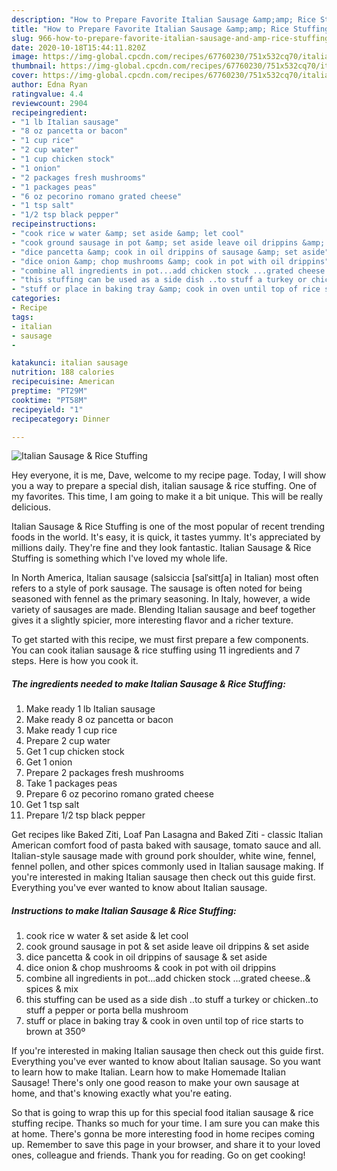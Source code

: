 ```yaml
---
description: "How to Prepare Favorite Italian Sausage &amp;amp; Rice Stuffing"
title: "How to Prepare Favorite Italian Sausage &amp;amp; Rice Stuffing"
slug: 966-how-to-prepare-favorite-italian-sausage-and-amp-rice-stuffing
date: 2020-10-18T15:44:11.820Z
image: https://img-global.cpcdn.com/recipes/67760230/751x532cq70/italian-sausage-rice-stuffing-recipe-main-photo.jpg
thumbnail: https://img-global.cpcdn.com/recipes/67760230/751x532cq70/italian-sausage-rice-stuffing-recipe-main-photo.jpg
cover: https://img-global.cpcdn.com/recipes/67760230/751x532cq70/italian-sausage-rice-stuffing-recipe-main-photo.jpg
author: Edna Ryan
ratingvalue: 4.4
reviewcount: 2904
recipeingredient:
- "1 lb Italian sausage"
- "8 oz pancetta or bacon"
- "1 cup rice"
- "2 cup water"
- "1 cup chicken stock"
- "1 onion"
- "2 packages fresh mushrooms"
- "1 packages peas"
- "6 oz pecorino romano grated cheese"
- "1 tsp salt"
- "1/2 tsp black pepper"
recipeinstructions:
- "cook rice w water &amp; set aside &amp; let cool"
- "cook ground sausage in pot &amp; set aside leave oil drippins &amp; set aside"
- "dice pancetta &amp; cook in oil drippins of sausage &amp; set aside"
- "dice onion &amp; chop mushrooms &amp; cook in pot with oil drippins"
- "combine all ingredients in pot...add chicken stock ...grated cheese..&amp; spices &amp; mix"
- "this stuffing can be used as a side dish ..to stuff a turkey or chicken..to stuff a pepper or porta bella mushroom"
- "stuff or place in baking tray &amp; cook in oven until top of rice starts to brown at 350º"
categories:
- Recipe
tags:
- italian
- sausage
- 

katakunci: italian sausage  
nutrition: 188 calories
recipecuisine: American
preptime: "PT29M"
cooktime: "PT58M"
recipeyield: "1"
recipecategory: Dinner

---
```



![Italian Sausage &amp; Rice Stuffing](https://img-global.cpcdn.com/recipes/67760230/751x532cq70/italian-sausage-rice-stuffing-recipe-main-photo.jpg)

Hey everyone, it is me, Dave, welcome to my recipe page. Today, I will show you a way to prepare a special dish, italian sausage &amp; rice stuffing. One of my favorites. This time, I am going to make it a bit unique. This will be really delicious.

Italian Sausage &amp; Rice Stuffing is one of the most popular of recent trending foods in the world. It's easy, it is quick, it tastes yummy. It's appreciated by millions daily. They're fine and they look fantastic. Italian Sausage &amp; Rice Stuffing is something which I've loved my whole life.

In North America, Italian sausage (salsiccia [salˈsittʃa] in Italian) most often refers to a style of pork sausage. The sausage is often noted for being seasoned with fennel as the primary seasoning. In Italy, however, a wide variety of sausages are made. Blending Italian sausage and beef together gives it a slightly spicier, more interesting flavor and a richer texture.


To get started with this recipe, we must first prepare a few components. You can cook italian sausage &amp; rice stuffing using 11 ingredients and 7 steps. Here is how you cook it.

<!--inarticleads1-->

##### The ingredients needed to make Italian Sausage &amp; Rice Stuffing:

1. Make ready 1 lb Italian sausage
1. Make ready 8 oz pancetta or bacon
1. Make ready 1 cup rice
1. Prepare 2 cup water
1. Get 1 cup chicken stock
1. Get 1 onion
1. Prepare 2 packages fresh mushrooms
1. Take 1 packages peas
1. Prepare 6 oz pecorino romano grated cheese
1. Get 1 tsp salt
1. Prepare 1/2 tsp black pepper


Get recipes like Baked Ziti, Loaf Pan Lasagna and Baked Ziti - classic Italian American comfort food of pasta baked with sausage, tomato sauce and all. Italian-style sausage made with ground pork shoulder, white wine, fennel, fennel pollen, and other spices commonly used in Italian sausage making. If you&#39;re interested in making Italian sausage then check out this guide first. Everything you&#39;ve ever wanted to know about Italian sausage. 

<!--inarticleads2-->

##### Instructions to make Italian Sausage &amp; Rice Stuffing:

1. cook rice w water &amp; set aside &amp; let cool
1. cook ground sausage in pot &amp; set aside leave oil drippins &amp; set aside
1. dice pancetta &amp; cook in oil drippins of sausage &amp; set aside
1. dice onion &amp; chop mushrooms &amp; cook in pot with oil drippins
1. combine all ingredients in pot...add chicken stock ...grated cheese..&amp; spices &amp; mix
1. this stuffing can be used as a side dish ..to stuff a turkey or chicken..to stuff a pepper or porta bella mushroom
1. stuff or place in baking tray &amp; cook in oven until top of rice starts to brown at 350º


If you&#39;re interested in making Italian sausage then check out this guide first. Everything you&#39;ve ever wanted to know about Italian sausage. So you want to learn how to make Italian. Learn how to make Homemade Italian Sausage! There&#39;s only one good reason to make your own sausage at home, and that&#39;s knowing exactly what you&#39;re eating. 

So that is going to wrap this up for this special food italian sausage &amp; rice stuffing recipe. Thanks so much for your time. I am sure you can make this at home. There's gonna be more interesting food in home recipes coming up. Remember to save this page in your browser, and share it to your loved ones, colleague and friends. Thank you for reading. Go on get cooking!

